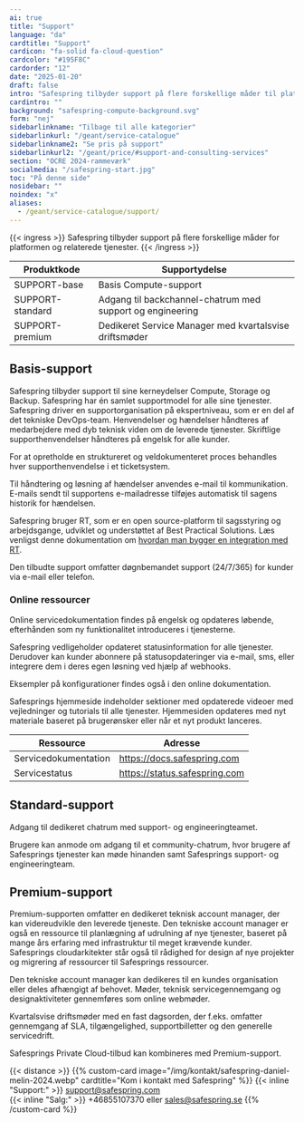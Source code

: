 ```yaml
---
ai: true
title: "Support"
language: "da"
cardtitle: "Support"
cardicon: "fa-solid fa-cloud-question"
cardcolor: "#195F8C"
cardorder: "12"
date: "2025-01-20"
draft: false
intro: "Safespring tilbyder support på flere forskellige måder til platformen og relaterede tjenester."
cardintro: ""
background: "safespring-compute-background.svg"
form: "nej"
sidebarlinkname: "Tilbage til alle kategorier"
sidebarlinkurl: "/geant/service-catalogue"
sidebarlinkname2: "Se pris på support"
sidebarlinkurl2: "/geant/price/#support-and-consulting-services"
section: "OCRE 2024-rammeværk"
socialmedia: "/safespring-start.jpg"
toc: "På denne side"
nosidebar: ""
noindex: "x"
aliases:
  - /geant/service-catalogue/support/
---
```


{{< ingress >}}
Safespring tilbyder support på flere forskellige måder for platformen og relaterede tjenester.
{{< /ingress >}}

| Produktkode      | Supportydelse                                             |
| ---------------- | --------------------------------------------------------- |
| SUPPORT-base     | Basis Compute-support                                     |
| SUPPORT-standard | Adgang til backchannel-chatrum med support og engineering |
| SUPPORT-premium  | Dedikeret Service Manager med kvartalsvise driftsmøder    |

## Basis-support

Safespring tilbyder support til sine kerneydelser Compute, Storage og Backup. Safespring har én samlet supportmodel for alle sine tjenester. Safespring driver en supportorganisation på ekspertniveau, som er en del af det tekniske DevOps-team. Henvendelser og hændelser håndteres af medarbejdere med dyb teknisk viden om de leverede tjenester. Skriftlige supporthenvendelser håndteres på engelsk for alle kunder.

For at opretholde en struktureret og veldokumenteret proces behandles hver supporthenvendelse i et ticketsystem.

Til håndtering og løsning af hændelser anvendes e-mail til kommunikation. E-mails sendt til supportens e-mailadresse tilføjes automatisk til sagens historik for hændelsen.

Safespring bruger RT, som er en open source-platform til sagsstyring og arbejdsgange, udviklet og understøttet af Best Practical Solutions. Læs venligst denne dokumentation om [hvordan man bygger en integration med RT](https://docs.bestpractical.com/rt/4.4.4/index.html).

Den tilbudte support omfatter døgnbemandet support (24/7/365) for kunder via e-mail eller telefon.

### Online ressourcer

Online servicedokumentation findes på engelsk og opdateres løbende, efterhånden som ny funktionalitet introduceres i tjenesterne.

Safespring vedligeholder opdateret statusinformation for alle tjenester. Derudover kan kunder abonnere på statusopdateringer via e-mail, sms, eller integrere dem i deres egen løsning ved hjælp af webhooks.

Eksempler på konfigurationer findes også i den online dokumentation.

Safesprings hjemmeside indeholder sektioner med opdaterede videoer med vejledninger og tutorials til alle tjenester. Hjemmesiden opdateres med nyt materiale baseret på brugerønsker eller når et nyt produkt lanceres.

| Ressource            | Adresse                       |
| -------------------- | ----------------------------- |
| Servicedokumentation | https://docs.safespring.com   |
| Servicestatus        | https://status.safespring.com |

## Standard-support

Adgang til dedikeret chatrum med support- og engineeringteamet.

Brugere kan anmode om adgang til et community-chatrum, hvor brugere af Safesprings tjenester kan møde hinanden samt Safesprings support- og engineeringteam.

## Premium-support

Premium-supporten omfatter en dedikeret teknisk account manager, der kan videreudvikle den leverede tjeneste. Den tekniske account manager er også en ressource til planlægning af udrulning af nye tjenester, baseret på mange års erfaring med infrastruktur til meget krævende kunder. Safesprings cloudarkitekter står også til rådighed for design af nye projekter og migrering af ressourcer til Safesprings ressourcer.

Den tekniske account manager kan dedikeres til en kundes organisation eller deles afhængigt af behovet. Møder, teknisk servicegennemgang og designaktiviteter gennemføres som online webmøder.

Kvartalsvise driftsmøder med en fast dagsorden, der f.eks. omfatter gennemgang af SLA, tilgængelighed, supportbilletter og den generelle servicedrift.

Safesprings Private Cloud-tilbud kan kombineres med Premium-support.

{{< distance >}}
{{% custom-card image="/img/kontakt/safespring-daniel-melin-2024.webp" cardtitle="Kom i kontakt med Safespring" %}}
{{< inline "Support:" >}} support@safespring.com  
{{< inline "Salg:" >}} +46855107370 eller sales@safespring.se
{{% /custom-card %}}

